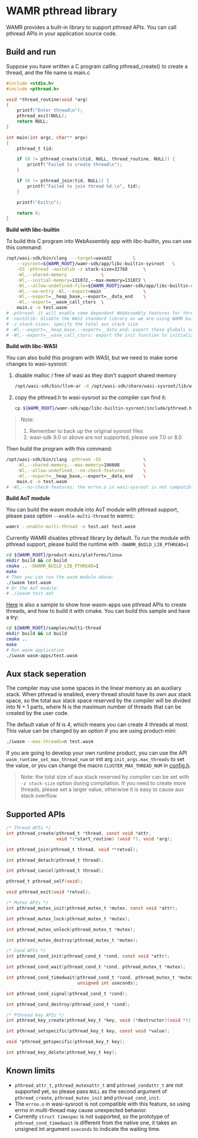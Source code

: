 # WAMR pthread library

WAMR provides a built-in library to support pthread APIs. You can call pthread APIs in your application source code.

## Build and run
Suppose you have written a C program calling pthread_create() to create a thread, and the file name is main.c
``` C
#include <stdio.h>
#include <pthread.h>

void *thread_routine(void *arg)
{
    printf("Enter thread\n");
    pthread_exit(NULL);
    return NULL;
}

int main(int argc, char** argv)
{
    pthread_t tid;

    if (0 != pthread_create(&tid, NULL, thread_routine, NULL)) {
        printf("Failed to create thread\n");
    }

    if (0 != pthread_join(tid, NULL)) {
        printf("Failed to join thread %d.\n", tid);
    }

    printf("Exit\n");

    return 0;
}
```
**Build with libc-builtin**

To build this C program into WebAssembly app with libc-builtin, you can use this command:
``` bash
/opt/wasi-sdk/bin/clang  --target=wasm32        \
    --sysroot=${WAMR_ROOT}/wamr-sdk/app/libc-builtin-sysroot   \
    -O3 -pthread -nostdlib -z stack-size=32768      \
    -Wl,--shared-memory             \
    -Wl,--initial-memory=131072,--max-memory=131072 \
    -Wl,--allow-undefined-file=${WAMR_ROOT}/wamr-sdk/app/libc-builtin-sysroot/share/defined-symbols.txt \
    -Wl,--no-entry -Wl,--export=main                \
    -Wl,--export=__heap_base,--export=__data_end    \
    -Wl,--export=__wasm_call_ctors  \
    main.c -o test.wasm
# -pthread: it will enable some dependent WebAssembly features for thread
# -nostdlib: disable the WASI standard library as we are using WAMR builtin-libc
# -z stack-size=: specify the total aux stack size
# -Wl,--export=__heap_base,--export=__data_end: export these globals so the runtime can resolve the total aux stack size and the start offset of the stack top
# -Wl,--export=__wasm_call_ctors: export the init function to initialize the passive data segments
```

**Build with libc-WASI**

You can also build this program with WASI, but we need to make some changes to wasi-sysroot:

1. disable malloc / free of wasi as they don't support shared memory
    ``` bash
    /opt/wasi-sdk/bin/llvm-ar -d /opt/wasi-sdk/share/wasi-sysroot/lib/wasm32-wasi/libc.a dlmalloc.o
    ```
2. copy the pthread.h to wasi-sysroot so the compiler can find it:
    ``` bash
    cp ${WAMR_ROOT}/wamr-sdk/app/libc-builtin-sysroot/include/pthread.h /opt/wasi-sdk/share/wasi-sysroot/include
    ```
> Note: </br>
>1. Remember to back up the original sysroot files
>2. wasi-sdk 9.0 or above are not supported, please use 7.0 or 8.0

Then build the program with this command:
``` bash
/opt/wasi-sdk/bin/clang -pthread -O3                \
    -Wl,--shared-memory,--max-memory=196608         \
    -Wl,--allow-undefined,--no-check-features       \
    -Wl,--export=__heap_base,--export=__data_end    \
    main.c -o test.wasm
# -Wl,--no-check-features: the errno.o in wasi-sysroot is not compatible with pthread feature, pass this option to avoid errors
```

**Build AoT module**

You can build the wasm module into AoT module with pthread support, please pass option `--enable-multi-thread` to wamrc:
``` bash
wamrc --enable-multi-thread -o test.aot test.wasm
```

Currently WAMR disables pthread library by default. To run the module with pthread support, please build the runtime with `-DWAMR_BUILD_LIB_PTHREAD=1`
``` bash
cd ${WAMR_ROOT}/product-mini/platforms/linux
mkdir build && cd build
cmake .. -DWAMR_BUILD_LIB_PTHREAD=1
make
# Then you can run the wasm module above:
./iwasm test.wasm
# Or the AoT module:
# ./iwasm test.aot
```

[Here](../samples/multi-thread) is also a sample to show how wasm-apps use pthread APIs to create threads, and how to build it with cmake. You can build this sample and have a try:
``` bash
cd ${WAMR_ROOT}/samples/multi-thread
mkdir build && cd build
cmake ..
make
# Run wasm application
./iwasm wasm-apps/test.wasm
```


## Aux stack seperation
The compiler may use some spaces in the linear memory as an auxiliary stack. When pthread is enabled, every thread should have its own aux stack space, so the total aux stack space reserved by the compiler will be divided into N + 1 parts, where N is the maximum number of threads that can be created by the user code.

The default value of N is 4, which means you can create 4 threads at most. This value can be changed by an option if you are using product-mini:
``` bash
./iwasm --max-threads=n test.wasm
```
If you are going to develop your own runtime product, you can use the API `wasm_runtime_set_max_thread_num` or init arg `init_args.max_threads` to set the value, or you can change the macro `CLUSTER_MAX_THREAD_NUM` in [config.h](../core/config.h).

> Note: the total size of aux stack reserved by compiler can be set with `-z stack-size` option during compilation. If you need to create more threads, please set a larger value, otherwise it is easy to cause aux stack overflow.

## Supported APIs
``` C
/* Thread APIs */
int pthread_create(pthread_t *thread, const void *attr,
                   void *(*start_routine) (void *), void *arg);

int pthread_join(pthread_t thread, void **retval);

int pthread_detach(pthread_t thread);

int pthread_cancel(pthread_t thread);

pthread_t pthread_self(void);

void pthread_exit(void *retval);

/* Mutex APIs */
int pthread_mutex_init(pthread_mutex_t *mutex, const void *attr);

int pthread_mutex_lock(pthread_mutex_t *mutex);

int pthread_mutex_unlock(pthread_mutex_t *mutex);

int pthread_mutex_destroy(pthread_mutex_t *mutex);

/* Cond APIs */
int pthread_cond_init(pthread_cond_t *cond, const void *attr);

int pthread_cond_wait(pthread_cond_t *cond, pthread_mutex_t *mutex);

int pthread_cond_timedwait(pthread_cond_t *cond, pthread_mutex_t *mutex,
                           unsigned int useconds);

int pthread_cond_signal(pthread_cond_t *cond);

int pthread_cond_destroy(pthread_cond_t *cond);

/* Pthread key APIs */
int pthread_key_create(pthread_key_t *key, void (*destructor)(void *));

int pthread_setspecific(pthread_key_t key, const void *value);

void *pthread_getspecific(pthread_key_t key);

int pthread_key_delete(pthread_key_t key);
```

## Known limits
- `pthread_attr_t`, `pthread_mutexattr_t` and `pthread_condattr_t` are not supported yet, so please pass `NULL` as the second argument of `pthread_create`, `pthread_mutex_init` and `pthread_cond_init`.
- The `errno.o` in wasi-sysroot is not compatible with this feature, so using errno in multi-thread may cause unexpected behavior.
- Currently `struct timespec` is not supported, so the prototype of `pthread_cond_timedwait` is different from the native one, it takes an unsigned int argument `useconds` to indicate the waiting time.
